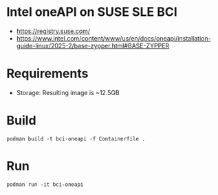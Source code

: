 # Intel oneAPI on SUSE SLE BCI

- https://registry.suse.com/
- https://www.intel.com/content/www/us/en/docs/oneapi/installation-guide-linux/2025-2/base-zypper.html#BASE-ZYPPER

# Requirements

- Storage: Resulting image is ~12.5GB

# Build
```
podman build -t bci-oneapi -f Containerfile .
```

# Run
```
podman run -it bci-oneapi
```
